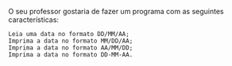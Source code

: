 O seu professor gostaria de fazer um programa com as seguintes características:

    Leia uma data no formato DD/MM/AA;
    Imprima a data no formato MM/DD/AA;
    Imprima a data no formato AA/MM/DD;
    Imprima a data no formato DD-MM-AA.

